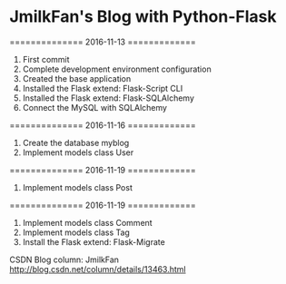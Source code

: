 # JmilkFan's Blog with Python-Flask

============== 2016-11-13 =============<br>
1. First commit <br>
2. Complete development environment configuration<br>
3. Created the base application<br>
4. Installed the Flask extend: Flask-Script CLI<br>
5. Installed the Flask extend: Flask-SQLAlchemy
6. Connect the MySQL with SQLAlchemy

============== 2016-11-16 =============<br>
1. Create the database myblog<br>
2. Implement models class User<br>

============== 2016-11-19 =============<br>
1. Implement models class Post<br>

============== 2016-11-19 =============<br>
1. Implement models class Comment<br>
2. Implement models class Tag<br>
3. Install the Flask extend: Flask-Migrate


CSDN Blog column: JmilkFan http://blog.csdn.net/column/details/13463.html<br>
